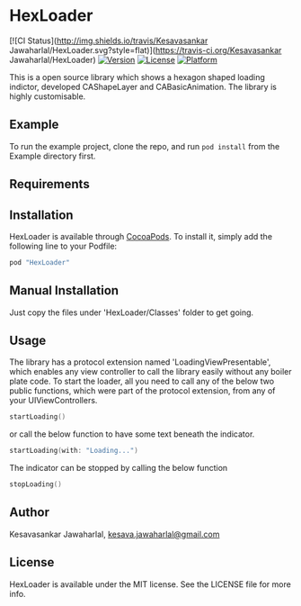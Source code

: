 # HexLoader

[![CI Status](http://img.shields.io/travis/Kesavasankar Jawaharlal/HexLoader.svg?style=flat)](https://travis-ci.org/Kesavasankar Jawaharlal/HexLoader)
[![Version](https://img.shields.io/cocoapods/v/HexLoader.svg?style=flat)](http://cocoapods.org/pods/HexLoader)
[![License](https://img.shields.io/cocoapods/l/HexLoader.svg?style=flat)](http://cocoapods.org/pods/HexLoader)
[![Platform](https://img.shields.io/cocoapods/p/HexLoader.svg?style=flat)](http://cocoapods.org/pods/HexLoader)

This is a open source library which shows a hexagon shaped loading indictor, developed CAShapeLayer and CABasicAnimation. The library is highly customisable.

## Example

To run the example project, clone the repo, and run `pod install` from the Example directory first.

## Requirements

## Installation

HexLoader is available through [CocoaPods](http://cocoapods.org). To install
it, simply add the following line to your Podfile:

```ruby
pod "HexLoader"
```

## Manual Installation
Just copy the files under 'HexLoader/Classes' folder to get going.

## Usage

The library has a protocol extension named 'LoadingViewPresentable', which enables any view controller to call the library easily without any boiler plate code. To start the loader, all you need to call any of the below two public functions, which were part of the protocol extension, from any of your UIViewControllers.

```swift
startLoading()
```
or call the below function to have some text beneath the indicator.
```swift
startLoading(with: "Loading...")
```

The indicator can be stopped by calling the below function
```swift
stopLoading()
```


## Author

Kesavasankar Jawaharlal, kesava.jawaharlal@gmail.com

## License

HexLoader is available under the MIT license. See the LICENSE file for more info.
